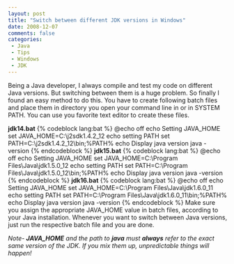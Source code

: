 ```yaml
---
layout: post
title: "Switch between different JDK versions in Windows"
date: 2008-12-07
comments: false
categories:
 - Java
 - Tips
 - Windows
 - JDK
---
```


Being a Java developer, I always compile and test my code on different Java versions. But switching between them is a huge problem. So finally I found an easy method to do this. You have to create following batch files and place them in directory you open your command line in or in SYSTEM PATH. You can use you favorite text editor to create these files.

**jdk14.bat**
{% codeblock lang:bat %}
@echo off
echo Setting JAVA_HOME
set JAVA_HOME=C:\j2sdk1.4.2_12
echo setting PATH
set PATH=C:\j2sdk1.4.2_12\bin;%PATH%
echo Display java version
java -version
{% endcodeblock %}
**jdk15.bat**
{% codeblock lang:bat %}
@echo off
echo Setting JAVA_HOME
set JAVA_HOME=C:\Program Files\Java\jdk1.5.0_12
echo setting PATH
set PATH=C:\Program Files\Java\jdk1.5.0_12\bin;%PATH%
echo Display java version
java -version
{% endcodeblock %}
**jdk16.bat**
{% codeblock lang:bat %}
@echo off
echo Setting JAVA_HOME
set JAVA_HOME=C:\Program Files\Java\jdk1.6.0_11
echo setting PATH
set PATH=C:\Program Files\Java\jdk1.6.0_11\bin;%PATH%
echo Display java version
java -version
{% endcodeblock %}
Make sure you assign the appropriate JAVA_HOME value in batch files, according to your Java installation. Whenever you want to switch between Java versions, just run the respective batch file and you are done.

_Note- **JAVA_HOME** and the path to **java** must **always** refer to the exact same version of the JDK. If you mix them up, unpredictable things will happen!_

